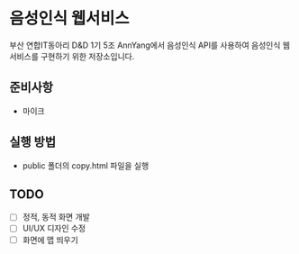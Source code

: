 # 음성인식 웹서비스
부산 연합IT동아리 D&D 1기 5조 AnnYang에서 음성인식 API를 사용하여 음성인식 웹서비스를  구현하기 위한 저장소입니다.

## 준비사항
-  마이크

## 실행 방법
- public 폴더의 copy.html 파일을 실행

## TODO
- [ ] 정적, 동적 화면 개발
- [ ] UI/UX 디자인 수정
- [ ] 화면에 맵 띄우기
